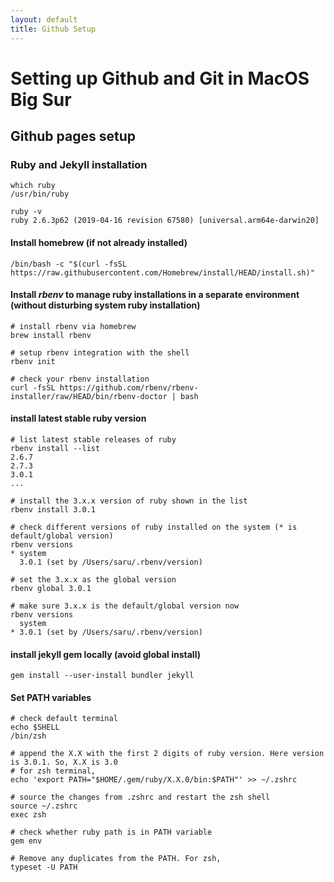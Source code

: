 ```yaml
---
layout: default
title: Github Setup
---
```


# Setting up Github and Git in MacOS Big Sur 
## Github pages setup
### Ruby and Jekyll installation
```
which ruby
/usr/bin/ruby

ruby -v
ruby 2.6.3p62 (2019-04-16 revision 67580) [universal.arm64e-darwin20]
```
#### Install homebrew (if not already installed)
```
/bin/bash -c "$(curl -fsSL https://raw.githubusercontent.com/Homebrew/install/HEAD/install.sh)"
```
#### Install *rbenv* to manage ruby installations in a separate environment (without disturbing system ruby installation)
```
# install rbenv via homebrew
brew install rbenv

# setup rbenv integration with the shell
rbenv init

# check your rbenv installation
curl -fsSL https://github.com/rbenv/rbenv-installer/raw/HEAD/bin/rbenv-doctor | bash
```
#### install latest stable ruby version
```
# list latest stable releases of ruby
rbenv install --list
2.6.7
2.7.3
3.0.1
...

# install the 3.x.x version of ruby shown in the list
rbenv install 3.0.1

# check different versions of ruby installed on the system (* is default/global version)
rbenv versions
* system
  3.0.1 (set by /Users/saru/.rbenv/version)

# set the 3.x.x as the global version 
rbenv global 3.0.1

# make sure 3.x.x is the default/global version now
rbenv versions
  system
* 3.0.1 (set by /Users/saru/.rbenv/version)
```
#### install jekyll gem locally (avoid global install)
```
gem install --user-install bundler jekyll
```
#### Set PATH variables
```
# check default terminal 
echo $SHELL
/bin/zsh

# append the X.X with the first 2 digits of ruby version. Here version is 3.0.1. So, X.X is 3.0
# for zsh terminal, 
echo 'export PATH="$HOME/.gem/ruby/X.X.0/bin:$PATH"' >> ~/.zshrc

# source the changes from .zshrc and restart the zsh shell
source ~/.zshrc
exec zsh

# check whether ruby path is in PATH variable
gem env

# Remove any duplicates from the PATH. For zsh, 
typeset -U PATH
```


